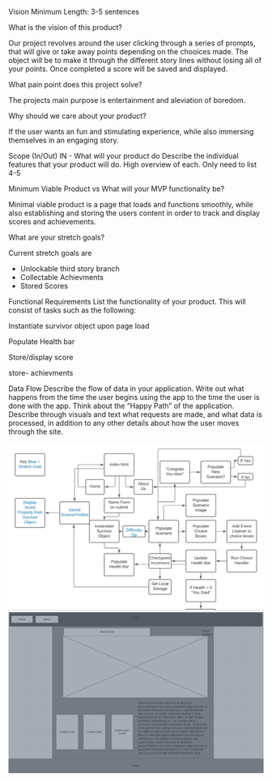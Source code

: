 Vision
Minimum Length: 3-5 sentences

What is the vision of this product?

Our project revolves around the user clicking through a series of prompts, that will give or take away points depending on the chooices made. The object will be to make it through the different story lines without losing all of your points. Once completed a score will be saved and displayed. 



What pain point does this project solve?

The projects main purpose is entertainment and aleviation of boredom. 

Why should we care about your product?

If the user wants an fun and stimulating experience, while also immersing themselves in an engaging story.

Scope (In/Out)
IN - What will your product do
Describe the individual features that your product will do.
High overview of each. Only need to list 4-5

Minimum Viable Product vs
What will your MVP functionality be?

Minimal viable product is a page that loads and functions smoothly, while also establishing and storing the users content in order to track and display scores and achievements.

What are your stretch goals?

Current stretch goals are 
- Unlockable third story branch
- Collectable Achievments
- Stored Scores



Functional Requirements
List the functionality of your product. This will consist of tasks such as the following:

Instantiate survivor object upon page load

Populate Health bar

Store/display score

store- achievments




Data Flow
Describe the flow of data in your application. Write out what happens from the time the user begins using the app to the time the user is done with the app. Think about the “Happy Path” of the application. Describe through visuals and text what requests are made, and what data is processed, in addition to any other details about how the user moves through the site.


![Flow Chart](./img/workflow.jpg)
![Wireframe](./img/wireframe.png)



